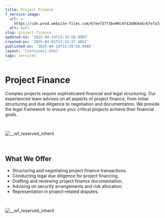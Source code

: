 ```yaml
---
title: Project Finance
f_service-image:
  url: >-
    https://cdn.prod.website-files.com/67ee737f3be90c4f426069a0/67efa7a1d7995f66401010c3_pexels-brett-sayles-2516539.avif
  alt: null
slug: project-finance
updated-on: '2025-04-24T13:39:56.990Z'
created-on: '2025-04-03T17:33:37.485Z'
published-on: '2025-04-24T13:39:56.990Z'
layout: '[services].html'
tags: services
---
```


Project Finance
===============

Complex projects require sophisticated financial and legal structuring. Our experienced team advises on all aspects of project finance, from initial structuring and due diligence to negotiation and documentation. We provide the legal framework to ensure your critical projects achieve their financial goals.

‍

![__wf_reserved_inherit](https://cdn.prod.website-files.com/67ee737f3be90c4f426069a0/680a3e48d9852786f81875f8_27.jpg)

‍

What We Offer
-------------

*   Structuring and negotiating project finance transactions.
*   Conducting legal due diligence for project financing.
*   Drafting and reviewing project finance documentation.
*   Advising on security arrangements and risk allocation.
*   Representation in project-related disputes.

‍

![__wf_reserved_inherit](https://cdn.prod.website-files.com/67ee737f3be90c4f426069a0/680a3e84d9852786f818a1d9_8.jpg)
